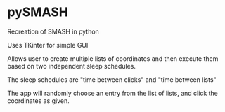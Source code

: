 # pySMASH

Recreation of SMASH in python

Uses TKinter for simple GUI

Allows user to create multiple lists of coordinates and then execute them based on two independent sleep schedules.

The sleep schedules are "time between clicks" and "time between lists"

The app will randomly choose an entry from the list of lists, and click the coordinates as given.
